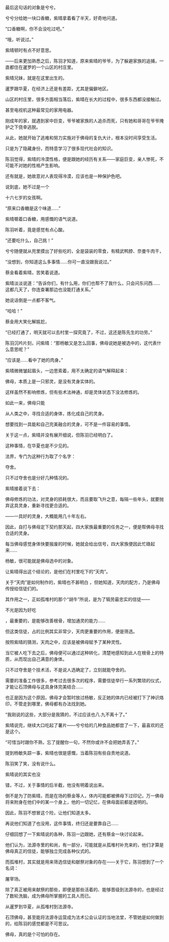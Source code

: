 最后这句话的对象是兮兮。

兮兮分给她一块口香糖，紫晴拿着看了半天，好奇地问道。

“口香糖啊，你不会没吃过吧。”

“哦，听说过。”

紫晴顿时有点不好意思。

——后来更加熟悉之后，陈羽才知道，原来紫晴的爷爷，为了躲避家族的追捕，一直都住在暹罗的一个山区的村庄里。

紫晴兄妹，就是在这里出生的。

暹罗跟华夏，在经济上还是有差距，尤其是偏僻地区。

山区的村庄里，很多方面相当落后，紫晴在长大的过程中，很多东西都没接触过。

甚至电视机这种最常见的家用电器。

刚成年的家，就遇到家中巨变，爷爷被家族的人追杀而死，只有她和哥哥在爷爷掩护之下侥幸逃脱。

从此，她就开始了逃难和努力实施对于佛母的复仇大计，根本没时间享受生活。

只是为了隐藏身份，而特意学习了很多现代社会的知识。

陈羽觉得，紫晴的冷漠性格，便是跟她的经历有关系——家庭巨变，亲人惨死，不可能不对她的性格产生影响。

还有就是，她故意对人表现得冷漠，应该也是一种保护色吧。

说到底，她不过是一个

十六七岁的女孩啊。

“原来口香糖是这个味道……”

紫晴嚼着口香糖，用感慨的语气说道。

陈羽听着，竟是感觉有点心酸。

“还要吃什么，自己挑！”

兮兮随便就从兜里摸出了好些吃的，全是袋装的零食，有精武鸭脖、奈曼牛肉干，

“没想到，你知道这么多事情……你可一直没跟我说过。”

蔡金看着紫晴，苦笑着说道。

紫晴淡淡说道：“告诉你们，有什么用，你们也帮不了我什么，只会问东问西……这都几天了，你连查署那边也没能打通关系。”

她说话倒是一点都不客气。

“哈哈！”

蔡金用大笑化解尴尬，

“已经打通了，明天就可以去村里一探究竟了，不过，这还是陈先生的功劳。”

陈羽沉吟片刻，问紫晴：“那杨敏又是怎么回事，佛母说她是被选中的，这代表什么意思呢？”

“应该是……看中了她的肉身。”

紫晴微微皱起眉头，一边思索着，用不太确定的语气解释起来：

佛母，本质上是一只邪灵，是没有灵身实体的。

这样虽然不影响修炼，但有些术法神通，却是灵体状态下没法修炼的。

如此一来，佛母只能

从人类之中，寻找合适的身体，炼化成自己的灵身。

想要找到一具能和自己完美融合的灵身，可不是一件容易的事情。

关于这一点，紫晴并没有展开细说，但陈羽已经明白了。

这种事情，在华夏也是不少见的。

法界，专门为这种行为取了个名字：

夺舍。

只不过夺舍也是分好几种情况的。

紫晴接着说下去：

佛母修炼的功法，对灵身的损耗很大，而且要取飞升之意，每隔一些年头，就要抛弃这具灵身，重新寻找更合适的。

——一具好的灵身，大概能用几十年左右。

因此，自打与佛母定下契约那天起，四大家族最重要的任务之一，便是帮佛母寻找合适的灵身。

每当佛母感觉身体快要报废的时候，她就会给出信号，四大家族便因此忙碌起来……

杨敏，很可能就是佛母选中的对象。

让紫晴得出这个结论的，是他们在村里吃下的“天肉”。

关于“天肉”是如何制作的，紫晴也不甚明白 ，但她知道，天肉的配方，乃是佛母传授给信徒们的。

其作用之一，正如孤堆村的那个“胡牛”所说，是为了犒劳最忠实的信徒——

不光是因为好吃

，最重要的，是能够改善根骨，增加通灵的能力……

但这类信徒，占的比例其实非常少，天肉更重要的作用，便是筛选。

按照紫晴的猜测，天肉之中，应该是被佛母赋予了某种灵性。

当它被人吃下去之后，佛母便可以通过这种转化，清楚地感知到此人在根骨上的特质，从而现出自己满意的身体。

只不过夺舍是个技术活，不是说人选确定了，立刻就能夺舍的。

需要的准备工作很多，参考过去很多次的程序，需要信徒举行一系列繁琐的仪式，才能让石顶佛母与这具身体完美结合……

也正是因为这个原因，佛母才会暂时放过杨敏，反正她的体内已经被打下了神识烙印，不管走到哪里，佛母都有办法找到她。

“我刚说的这些，大部分是我猜的，不过应该也八.九不离十了。”

紫晴说完，继续大口吃起了薯片——兮兮给的几种食品她都尝了一下，最喜欢的还是这个。

“可惜当时跟你不熟，忘了提醒你一句，不然你或许不会把她弄丢了。”

提到杨敏失踪一事，紫晴也很是感慨，当着陈羽有些自责地说道。

陈羽笑了笑，没有说什么。

紫晴说的其实也没

错，不过，关于事情的后半截，他没有明着说出来。

倒不是为了防紫晴，而是在场的蔡金等人，体内可能都被佛母下过印记，万一佛母将来附身在他们中的某一个身上，他的一切记忆，在佛母面前都是透明的。

因此，陈羽不想冒这个险，让他们知道太多。

再说他们知道了也没用，这件事情，终归还是要靠自己……

仔细回想了一下紫晴说的各种，陈羽一边跟她，还有蔡金一块讨论起来。

他们认为，法源寺里的和尚，有一部分，可能就是从孤堆村补充来的，他们才算是佛母真正的信徒，能够独立完成各种仪式的。

而孤堆村，其实就是用来筛选信徒和献祭对象的存在——关于它，陈羽想到了一个名词：

屠宰场。

除了真正被用来献祭的那些，即便是那些活着的、能够晋级到法源寺的，也是经过了数轮洗脑，成为佛母所掌握的工具人而已。

从暹罗到华夏，从孤堆村到法源寺。

石顶佛母，甚至能将法源寺运营成为法术公会认证的当地法堂，不管她是如何做到的，给陈羽的感觉都是不可思议。

佛母，真的是个可怕的存在。
